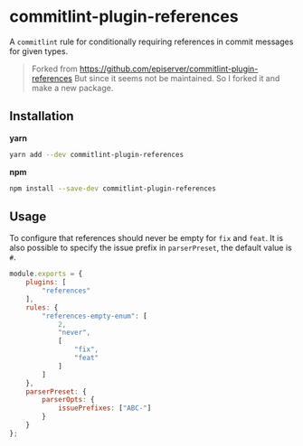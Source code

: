 # commitlint-plugin-references

A `commitlint` rule for conditionally requiring references in commit messages for given types.

> Forked from https://github.com/episerver/commitlint-plugin-references
> But since it seems not be maintained. So I forked it and make a new package.

## Installation

**yarn**
```sh
yarn add --dev commitlint-plugin-references
```

**npm**
```sh
npm install --save-dev commitlint-plugin-references
```

## Usage

To configure that references should never be empty for `fix` and `feat`. It is also possible to specify the issue prefix in `parserPreset`, the default value is `#`.

```js
module.exports = {
    plugins: [
        "references"
    ],
    rules: {
        "references-empty-enum": [
            2,
            "never",
            [
                "fix",
                "feat"
            ]
        ]
    },
    parserPreset: {
        parserOpts: {
            issuePrefixes: ["ABC-"]
        }
    }
};
```
